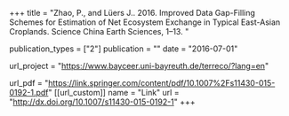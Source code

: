 +++
title = "Zhao, P., and Lüers J.. 2016. Improved Data Gap-Filling Schemes for Estimation of Net Ecosystem Exchange in Typical East-Asian Croplands. Science China Earth Sciences, 1–13. "

publication_types = ["2"]
publication = ""
date = "2016-07-01"

url_project = "https://www.bayceer.uni-bayreuth.de/terreco/?lang=en"

url_pdf = "https://link.springer.com/content/pdf/10.1007%2Fs11430-015-0192-1.pdf"
[[url_custom]]
name = "Link"
url = "http://dx.doi.org/10.1007/s11430-015-0192-1"
+++

